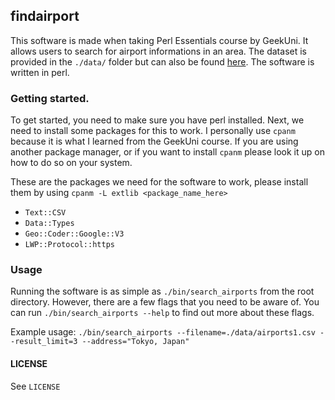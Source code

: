 ## findairport
This software is made when taking Perl Essentials course by GeekUni. It allows users to search for airport informations in an area. The dataset is provided in the `./data/` folder but can also be found [here](https://github.com/datasets/airport-codes). The software is written in perl.

### Getting started.
To get started, you need to make sure you have perl installed. Next, we need to install some packages for this to work. I personally use `cpanm` because it is what I learned from the GeekUni course. If you are using another package manager, or if you want to install `cpanm` please look it up on how to do so on your system.

These are the packages we need for the software to work, please install them by using `cpanm -L extlib <package_name_here>`

- `Text::CSV`
- `Data::Types`
- `Geo::Coder::Google::V3`
- `LWP::Protocol::https`

### Usage
Running the software is as simple as `./bin/search_airports` from the root directory. However, there are a few flags that you need to be aware of. You can run `./bin/search_airports --help` to find  out more about these flags.

Example usage: `./bin/search_airports --filename=./data/airports1.csv --result_limit=3 --address="Tokyo, Japan"`

#### LICENSE
See `LICENSE`
